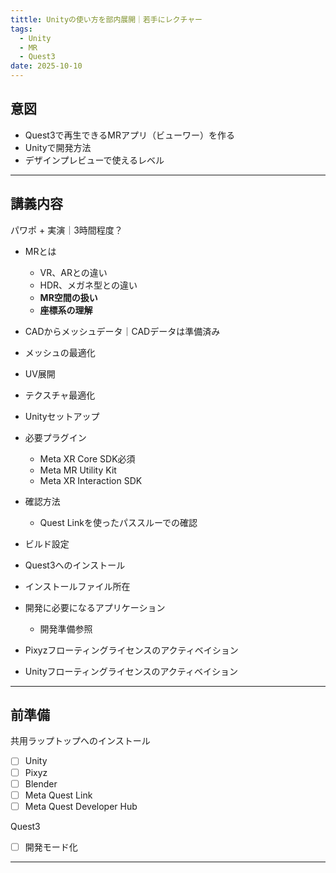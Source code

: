 ```yaml
---
tittle: Unityの使い方を部内展開｜若手にレクチャー
tags:
  - Unity
  - MR
  - Quest3
date: 2025-10-10
---
```

## 意図
- Quest3で再生できるMRアプリ（ビューワー）を作る
- Unityで開発方法
- デザインプレビューで使えるレベル

---

## 講義内容
パワポ + 実演｜3時間程度？

- MRとは
	- VR、ARとの違い
	- HDR、メガネ型との違い
	- **MR空間の扱い**
	- **座標系の理解**

- CADからメッシュデータ｜CADデータは準備済み
- メッシュの最適化

- UV展開
- テクスチャ最適化

- Unityセットアップ
- 必要プラグイン
	- Meta XR Core SDK必須
	- Meta MR Utility Kit
	- Meta XR Interaction SDK	  
- 確認方法
	- Quest Linkを使ったパススルーでの確認

- ビルド設定

- Quest3へのインストール
- インストールファイル所在

- 開発に必要になるアプリケーション
	- 開発準備参照

- Pixyzフローティングライセンスのアクティベイション

- Unityフローティングライセンスのアクティベイション

---


## 前準備
共用ラップトップへのインストール
- [ ] Unity
- [ ] Pixyz
- [ ] Blender
- [ ] Meta Quest Link
- [ ] Meta Quest Developer Hub

Quest3
- [ ] 開発モード化

---

